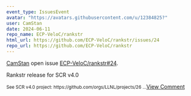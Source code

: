 ```yaml
---
event_type: IssuesEvent
avatar: "https://avatars.githubusercontent.com/u/12384825?"
user: CamStan
date: 2024-06-11
repo_name: ECP-VeloC/rankstr
html_url: https://github.com/ECP-VeloC/rankstr/issues/24
repo_url: https://github.com/ECP-VeloC/rankstr
---
```


<a href='https://github.com/CamStan' target='_blank'>CamStan</a> open issue <a href='https://github.com/ECP-VeloC/rankstr/issues/24' target='_blank'>ECP-VeloC/rankstr#24</a>.

<p>Rankstr release for SCR v4.0</p><small>See SCR v4.0 project: https://github.com/orgs/LLNL/projects/26...</small><a href='https://github.com/ECP-VeloC/rankstr/issues/24' target='_blank'>View Comment</a>